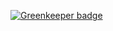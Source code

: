 
[![Greenkeeper badge](https://badges.greenkeeper.io/wafaagamal/hashFolder.svg)](https://greenkeeper.io/)
